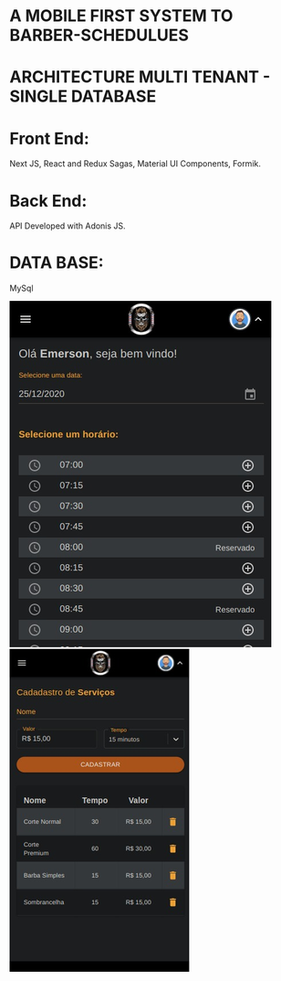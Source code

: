 # A MOBILE FIRST SYSTEM TO BARBER-SCHEDULUES

# ARCHITECTURE MULTI TENANT - SINGLE DATABASE

# Front End: 
  Next JS, React and Redux Sagas, Material UI Components, Formik.

# Back End:
  API Developed with Adonis JS.
  
# DATA BASE: 
  MySql

![Screenshot](home.jpeg)
![Screenshot](services-crud.jpeg)
